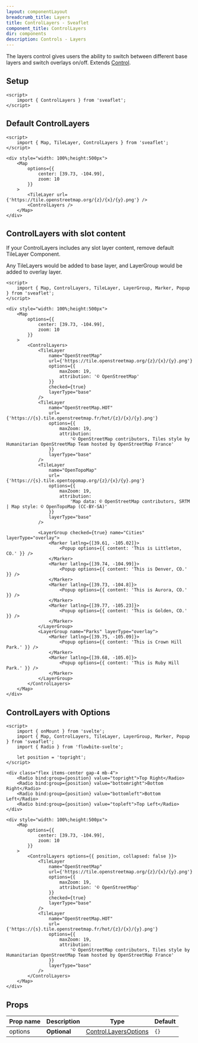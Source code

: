 ```yaml
---
layout: componentLayout
breadcrumb_title: Layers
title: ControlLayers - Sveaflet
component_title: ControlLayers
dir: components
description: Controls - Layers
---
```


The layers control gives users the ability to switch between different base layers and switch overlays on/off. Extends [Control](https://leafletjs.com/reference.html#control).

## Setup

```svelte exampel csr hideOutput
<script>
	import { ControlLayers } from 'sveaflet';
</script>
```

## Default ControlLayers

```svelte example csr
<script>
	import { Map, TileLayer, ControlLayers } from 'sveaflet';
</script>

<div style="width: 100%;height:500px">
	<Map
		options={{
			center: [39.73, -104.99],
			zoom: 10
		}}
	>
		<TileLayer url={'https://tile.openstreetmap.org/{z}/{x}/{y}.png'} />
		<ControlLayers />
	</Map>
</div>
```

## ControlLayers with slot content

If your ControlLayers includes any slot layer content, remove default TileLayer Component.

Any TileLayers would be added to base layer, and LayerGroup would be added to overlay layer.

```svelte example csr
<script>
	import { Map, ControlLayers, TileLayer, LayerGroup, Marker, Popup } from 'sveaflet';
</script>

<div style="width: 100%;height:500px">
	<Map
		options={{
			center: [39.73, -104.99],
			zoom: 10
		}}
	>
		<ControlLayers>
			<TileLayer
				name="OpenStreetMap"
				url={'https://tile.openstreetmap.org/{z}/{x}/{y}.png'}
				options={{
					maxZoom: 19,
					attribution: '© OpenStreetMap'
				}}
				checked={true}
				layerType="base"
			/>
			<TileLayer
				name="OpenStreetMap.HOT"
				url={'https://{s}.tile.openstreetmap.fr/hot/{z}/{x}/{y}.png'}
				options={{
					maxZoom: 19,
					attribution:
						'© OpenStreetMap contributors, Tiles style by Humanitarian OpenStreetMap Team hosted by OpenStreetMap France'
				}}
				layerType="base"
			/>
			<TileLayer
				name="OpenTopoMap"
				url={'https://{s}.tile.opentopomap.org/{z}/{x}/{y}.png'}
				options={{
					maxZoom: 19,
					attribution:
						'Map data: © OpenStreetMap contributors, SRTM | Map style: © OpenTopoMap (CC-BY-SA)'
				}}
				layerType="base"
			/>

			<LayerGroup checked={true} name="Cities" layerType="overlay">
				<Marker latlng={[39.61, -105.02]}>
					<Popup options={{ content: 'This is Littleton, CO.' }} />
				</Marker>
				<Marker latlng={[39.74, -104.99]}>
					<Popup options={{ content: 'This is Denver, CO.' }} />
				</Marker>
				<Marker latlng={[39.73, -104.8]}>
					<Popup options={{ content: 'This is Aurora, CO.' }} />
				</Marker>
				<Marker latlng={[39.77, -105.23]}>
					<Popup options={{ content: 'This is Golden, CO.' }} />
				</Marker>
			</LayerGroup>
			<LayerGroup name="Parks" layerType="overlay">
				<Marker latlng={[39.75, -105.09]}>
					<Popup options={{ content: 'This is Crown Hill Park.' }} />
				</Marker>
				<Marker latlng={[39.68, -105.0]}>
					<Popup options={{ content: 'This is Ruby Hill Park.' }} />
				</Marker>
			</LayerGroup>
		</ControlLayers>
	</Map>
</div>
```

## ControlLayers with Options

```svelte example csr
<script>
	import { onMount } from 'svelte';
	import { Map, ControlLayers, TileLayer, LayerGroup, Marker, Popup } from 'sveaflet';
	import { Radio } from 'flowbite-svelte';

	let position = 'topright';
</script>

<div class="flex items-center gap-4 mb-4">
	<Radio bind:group={position} value="topright">Top Right</Radio>
	<Radio bind:group={position} value="bottomright">Bottom Right</Radio>
	<Radio bind:group={position} value="bottomleft">Bottom Left</Radio>
	<Radio bind:group={position} value="topleft">Top Left</Radio>
</div>

<div style="width: 100%;height:500px">
	<Map
		options={{
			center: [39.73, -104.99],
			zoom: 10
		}}
	>
		<ControlLayers options={{ position, collapsed: false }}>
			<TileLayer
				name="OpenStreetMap"
				url={'https://tile.openstreetmap.org/{z}/{x}/{y}.png'}
				options={{
					maxZoom: 19,
					attribution: '© OpenStreetMap'
				}}
				checked={true}
				layerType="base"
			/>
			<TileLayer
				name="OpenStreetMap.HOT"
				url={'https://{s}.tile.openstreetmap.fr/hot/{z}/{x}/{y}.png'}
				options={{
					maxZoom: 19,
					attribution:
						'© OpenStreetMap contributors, Tiles style by Humanitarian OpenStreetMap Team hosted by OpenStreetMap France'
				}}
				layerType="base"
			/>
		</ControlLayers>
	</Map>
</div>
```

## Props

| Prop name | Description  | Type                                                                                | Default |
| --------- | ------------ | ----------------------------------------------------------------------------------- | ------- |
| options   | **Optional** | [Control.LayersOptions](https://leafletjs.com/reference.html#control-layers-option) | `{}`    |
